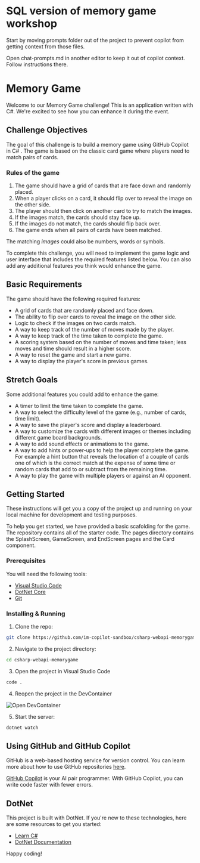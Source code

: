 # SQL version of memory game workshop

Start by moving prompts folder out of the project to prevent copilot from getting context from those files.

Open chat-prompts.md in another editor to keep it out of copilot context. Follow instructions there.

# Memory Game

Welcome to our Memory Game challenge! This is an application written with C#. We're excited to see how you can enhance it during the event.

## Challenge Objectives

The goal of this challenge is to build a memory game using GitHub Copilot in C# . The game is based on the classic card game where players need to match pairs of cards.

### Rules of the game

1. The game should have a grid of cards that are face down and randomly placed.
2. When a player clicks on a card, it should flip over to reveal the image on the other side.
3. The player should then click on another card to try to match the images.
4. If the images match, the cards should stay face up.
5. If the images do not match, the cards should flip back over.
6. The game ends when all pairs of cards have been matched.

The matching _images_ could also be numbers, words or symbols.

To complete this challenge, you will need to implement the game logic and user interface that includes the required features listed below. You can also add any additional features you think would enhance the game.

## Basic Requirements

The game should have the following required features:

- A grid of cards that are randomly placed and face down.
- The ability to flip over cards to reveal the image on the other side.
- Logic to check if the images on two cards match.
- A way to keep track of the number of moves made by the player.
- A way to keep track of the time taken to complete the game.
- A scoring system based on the number of moves and time taken; less moves and time should result in a higher score.
- A way to reset the game and start a new game.
- A way to display the player's score in previous games.

## Stretch Goals

Some additional features you could add to enhance the game:

- A timer to limit the time taken to complete the game.
- A way to select the difficulty level of the game (e.g., number of cards, time limit).
- A way to save the player's score and display a leaderboard.
- A way to customize the cards with different images or themes including different game board backgrounds.
- A way to add sound effects or animations to the game.
- A way to add hints or power-ups to help the player complete the game. For example a hint button that reveals the location of a couple of cards one of which is the correct match at the expense of some time or random cards that add to or subtract from the remaining time.
- A way to play the game with multiple players or against an AI opponent.

## Getting Started

These instructions will get you a copy of the project up and running on your local machine for development and testing purposes.

To help you get started, we have provided a basic scafolding for the game. The repository contains all of the starter code. The pages directory contains the SplashScreen, GameScreen, and EndScreen pages and the Card component.

### Prerequisites

You will need the following tools:

- [Visual Studio Code](https://code.visualstudio.com/download)
- [DotNet Core](https://dotnet.microsoft.com/en-us/download)
- [Git](https://git-scm.com/downloads)

### Installing & Running

1. Clone the repo:

```bash
git clone https://github.com/im-copilot-sandbox/csharp-webapi-memorygame.git
```

2. Navigate to the project directory:

```bash
cd csharp-webapi-memorygame
```

3. Open the project in Visual Studio Code

```bash
code .
```

4. Reopen the project in the DevContainer

![Open DevContainer](.devcontainer/screenshot.png)

5. Start the server:

```bash
dotnet watch
```

## Using GitHub and GitHub Copilot

GitHub is a web-based hosting service for version control. You can learn more about how to use GitHub repositories [here](https://docs.github.com/en/github).

[GitHub Copilot](https://copilot.github.com/) is your AI pair programmer. With GitHub Copilot, you can write code faster with fewer errors.

## DotNet

This project is built with DotNet. If you're new to these technologies, here are some resources to get you started:

- [Learn C#](https://dotnet.microsoft.com/en-us/learntocode)
- [DotNet Documentation](https://learn.microsoft.com/en-us/dotnet/)

Happy coding!